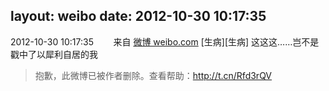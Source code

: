 layout: weibo
date: 2012-10-30 10:17:35
---
<meta name="referrer" content="no-referrer" />

2012-10-30 10:17:35  &nbsp;&nbsp;&nbsp;&nbsp;&nbsp;&nbsp; 来自 <a href="http://weibo.com/" rel="nofollow">微博 weibo.com</a>
[生病][生病] 这这这……岂不是戳中了以犀利自居的我
>  抱歉，此微博已被作者删除。查看帮助：http://t.cn/Rfd3rQV
